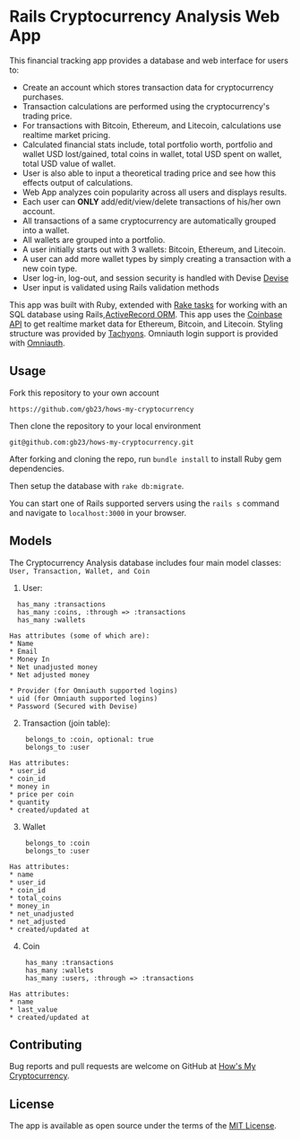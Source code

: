 # Rails Cryptocurrency Analysis Web App

This financial tracking app provides a database and web interface for users to:
* Create an account which stores transaction data for cryptocurrency purchases.
* Transaction calculations are performed using the cryptocurrency's trading price.
* For transactions with Bitcoin, Ethereum, and Litecoin, calculations use realtime market pricing.
* Calculated financial stats include, total portfolio worth, portfolio and wallet USD lost/gained, total coins in wallet, total USD spent on wallet, total USD value of wallet.
* User is also able to input a theoretical trading price and see how this effects output of calculations.
* Web App analyzes coin popularity across all users and displays results.
* Each user can **ONLY** add/edit/view/delete transactions of his/her own account.  
* All transactions of a same cryptocurrency are automatically grouped into a wallet.
* All wallets are grouped into a portfolio.
* A user initially starts out with 3 wallets: Bitcoin, Ethereum, and Litecoin.
* A user can add more wallet types by simply creating a transaction with a new coin type.
* User log-in, log-out, and session security is handled with Devise [Devise](https://github.com/plataformatec/devise)
* User input is validated using Rails validation methods


This app was built with Ruby, extended with [Rake tasks](https://github.com/ruby/rake) for working with an SQL database using Rails,[ActiveRecord ORM](https://github.com/rails/rails/tree/master/activerecord). This app uses the [Coinbase API](https://developers.coinbase.com/api/v2) to get realtime market data for Ethereum, Bitcoin, and Litecoin.  Styling structure was provided by [Tachyons](https://tachyons.io). Omniauth login support is provided with [Omniauth](https://github.com/omniauth/omniauth).

## Usage
Fork this repository to your own account

```https://github.com/gb23/hows-my-cryptocurrency```

Then clone the repository to your local environment

```git@github.com:gb23/hows-my-cryptocurrency.git```

After forking and cloning the repo, run ```bundle install``` to install Ruby gem dependencies.

Then setup the database with ```rake db:migrate```.

You can start one of Rails supported servers using the ```rails s``` command and navigate to `localhost:3000` in your browser.


## Models
The Cryptocurrency Analysis database includes four main model classes: ```User, Transaction, Wallet, and Coin```

1. User:
```
  has_many :transactions
  has_many :coins, :through => :transactions 
  has_many :wallets
```
    Has attributes (some of which are):
    * Name
    * Email
    * Money In
    * Net unadjusted money
    * Net adjusted money

    * Provider (for Omniauth supported logins)
    * uid (for Omniauth supported logins)
    * Password (Secured with Devise)

2. Transaction (join table):
```
    belongs_to :coin, optional: true
    belongs_to :user
```
    Has attributes:
    * user_id
    * coin_id
    * money in
    * price per coin
    * quantity
    * created/updated at

3. Wallet
```
    belongs_to :coin
    belongs_to :user
```
    Has attributes:
    * name
    * user_id
    * coin_id
    * total_coins
    * money_in
    * net_unadjusted
    * net_adjusted
    * created/updated at
4. Coin   
```
    has_many :transactions
    has_many :wallets
    has_many :users, :through => :transactions
```
    Has attributes:
    * name
    * last_value
    * created/updated at
  

## Contributing

Bug reports and pull requests are welcome on GitHub at [How's My Cryptocurrency](https://github.com/gb23/hows-my-cryptocurrency).

## License

The app is available as open source under the terms of the [MIT License](http://opensource.org/licenses/MIT).
